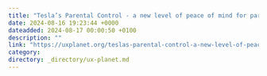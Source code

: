```yaml
---
title: "Tesla’s Parental Control - a new level of peace of mind for parents"
date: 2024-08-16 19:23:44 +0000
dateadded: 2024-08-17 00:00:50 +0100
description: ""
link: "https://uxplanet.org/teslas-parental-control-a-new-level-of-peace-of-mind-for-parents-7b96ab03856f?source=rss----819cc2aaeee0---4"
category:
directory: _directory/ux-planet.md
---
```

